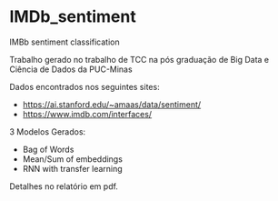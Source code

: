 # IMDb_sentiment
IMBb sentiment classification

Trabalho gerado no trabalho de TCC na pós graduação de Big Data e Ciência de Dados da PUC-Minas

Dados encontrados nos seguintes sites:
- https://ai.stanford.edu/~amaas/data/sentiment/
- https://www.imdb.com/interfaces/

3 Modelos Gerados:
- Bag of Words
- Mean/Sum of embeddings
- RNN with transfer learning

Detalhes no relatório em pdf.
